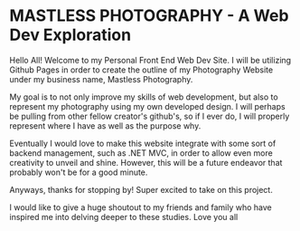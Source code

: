 # MASTLESS PHOTOGRAPHY - A Web Dev Exploration

Hello All! Welcome to my Personal Front End Web Dev Site. I will be utilizing Github Pages in order to create the outline of my Photography Website under my business name, Mastless Photography. 

My goal is to not only improve my skills of web development, but also to represent my photography using my own developed design. I will perhaps be pulling from other fellow creator's github's, so if I ever do, I will properly represent where I have as well as the purpose why.

Eventually I would love to make this website integrate with some sort of backend management, such as .NET MVC, in order to allow even more creativity to unveil and shine. However, this will be a future endeavor that probably won't be for a good minute.

Anyways, thanks for stopping by! Super excited to take on this project. 



I would like to give a huge shoutout to my friends and family who have inspired me into delving deeper to these studies. Love you all
